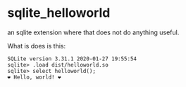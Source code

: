 # sqlite_helloworld

an sqlite extension where that does not do anything useful.

What is does is this:

    SQLite version 3.31.1 2020-01-27 19:55:54
    sqlite> .load dist/helloworld.so
    sqlite> select helloworld();
    ❤ Hello, world! ❤